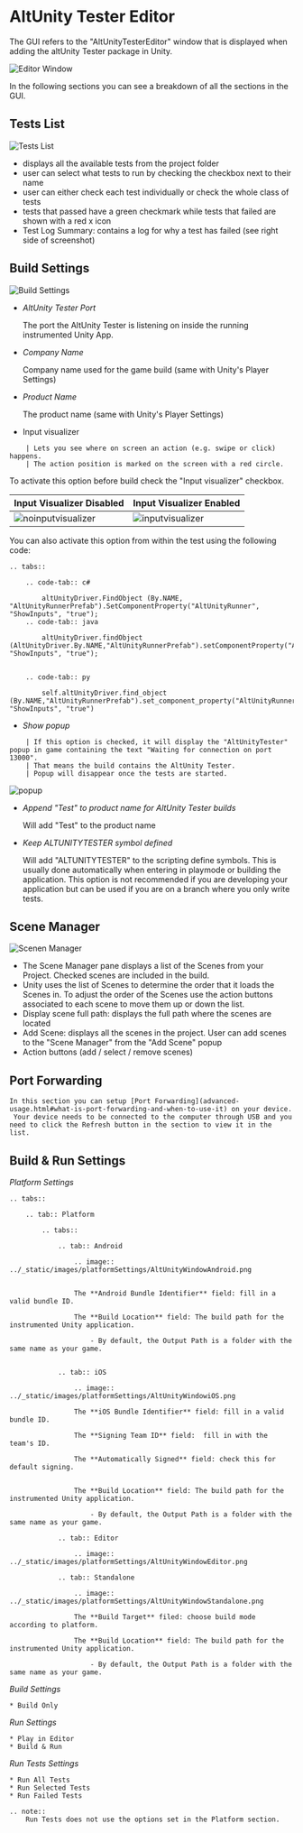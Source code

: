 # AltUnity Tester Editor

The GUI refers to the "AltUnityTesterEditor" window that is displayed when adding the altUnity Tester package in Unity.

![Editor Window](../_static/images/altUnityTesterWindow/EditorWindow.png)

In the following sections you can see a breakdown of all the sections in the GUI.

## Tests List

![Tests List](../_static/images/altUnityTesterWindow/TestsList.png)

-   displays all the available tests from the project folder
-   user can select what tests to run by checking the checkbox next to their name
-   user can either check each test individually or check the whole class of tests
-   tests that passed have a green checkmark while tests that failed are shown with a red x icon
-   Test Log Summary: contains a log for why a test has failed (see right side of screenshot)

## Build Settings

![Build Settings](../_static/images/altUnityTesterWindow/BuildSettings.png)

<!-- 
-   Proxy host

    Refers to the host the AltUnity Proxy is listening on.  
     You can change this value and make a new game build if you want to use another host.

-   Proxy port

    Refers to the port the AltUnity Proxy is listening on.  
     You can change this value and make a new game build if you want to use another port.
-->
-   *AltUnity Tester Port*

    The port the AltUnity Tester is listening on inside the running instrumented Unity App.  

-   *Company Name*

    Company name used for the game build (same with Unity's Player Settings)

-   *Product Name*

    The product name (same with Unity's Player Settings)

-   Input visualizer

```eval_rst
    | Lets you see where on screen an action (e.g. swipe or click) happens.
    | The action position is marked on the screen with a red circle.
```



To activate this option before build check the "Input visualizer" checkbox.

| Input Visualizer Disabled                          | Input Visualizer Enabled                       |
| -------------------------------------------------- | ---------------------------------------------- |
| ![noinputvisualizer](../_static/images/noinpv.gif) | ![inputvisualizer](../_static/images/inpv.gif) |

You can also activate this option from within the test using the following code:

```eval_rst
.. tabs::

    .. code-tab:: c#

        altUnityDriver.FindObject (By.NAME, "AltUnityRunnerPrefab").SetComponentProperty("AltUnityRunner", "ShowInputs", "true");
    .. code-tab:: java

        altUnityDriver.findObject (AltUnityDriver.By.NAME,"AltUnityRunnerPrefab").setComponentProperty("AltUnityRunner", "ShowInputs", "true");


    .. code-tab:: py

        self.altUnityDriver.find_object (By.NAME,"AltUnityRunnerPrefab").set_component_property("AltUnityRunner", "ShowInputs", "true")
```

-   *Show popup*

```eval_rst
    | If this option is checked, it will display the "AltUnityTester" popup in game containing the text "Waiting for connection on port 13000".
    | That means the build contains the AltUnity Tester.
    | Popup will disappear once the tests are started.
```

![popup](../_static/images/AltUnityTesterPopup.png)

-   *Append "Test" to product name for AltUnity Tester builds*

    Will add "Test" to the product name

-   *Keep ALTUNITYTESTER symbol defined*  

    Will add "ALTUNITYTESTER" to the scripting define symbols. This is usually done automatically when entering in playmode or building the application. This option is not recommended if you are developing your application but can be used if you are on a branch where you only write tests.


## Scene Manager

![Scenen Manager](../_static/images/altUnityTesterWindow/SceneManager.png)

-   The Scene Manager pane displays a list of the Scenes from your Project. Checked scenes are included in the build.
-   Unity uses the list of Scenes to determine the order that it loads the Scenes in. To adjust the order of the Scenes use the action buttons associated to each scene to move them up or down the list.
-   Display scene full path: displays the full path where the scenes are located
-   Add Scene: displays all the scenes in the project. User can add scenes to the "Scene Manager" from the "Add Scene" popup
-   Action buttons (add / select / remove scenes)


## Port Forwarding

    In this section you can setup [Port Forwarding](advanced-usage.html#what-is-port-forwarding-and-when-to-use-it) on your device.  
     Your device needs to be connected to the computer through USB and you need to click the Refresh button in the section to view it in the list.

## Build & Run Settings

_Platform Settings_

```eval_rst
.. tabs::

    .. tab:: Platform

        .. tabs::

            .. tab:: Android

                .. image:: ../_static/images/platformSettings/AltUnityWindowAndroid.png


                The **Android Bundle Identifier** field: fill in a valid bundle ID.

                The **Build Location** field: The build path for the instrumented Unity application.

                    - By default, the Output Path is a folder with the same name as your game.
                

            .. tab:: iOS

                .. image:: ../_static/images/platformSettings/AltUnityWindowiOS.png

                The **iOS Bundle Identifier** field: fill in a valid bundle ID.

                The **Signing Team ID** field:  fill in with the team's ID.

                The **Automatically Signed** field: check this for default signing.


                The **Build Location** field: The build path for the instrumented Unity application.

                    - By default, the Output Path is a folder with the same name as your game.

            .. tab:: Editor

                .. image:: ../_static/images/platformSettings/AltUnityWindowEditor.png

            .. tab:: Standalone

                .. image:: ../_static/images/platformSettings/AltUnityWindowStandalone.png

                The **Build Target** filed: choose build mode according to platform.

                The **Build Location** field: The build path for the instrumented Unity application.

                    - By default, the Output Path is a folder with the same name as your game.

```


_Build Settings_



    * Build Only

_Run Settings_

    * Play in Editor
    * Build & Run

_Run Tests Settings_

    * Run All Tests
    * Run Selected Tests
    * Run Failed Tests

```eval_rst
.. note::
    Run Tests does not use the options set in the Platform section.
```
